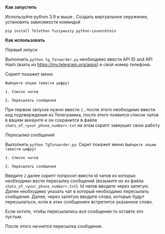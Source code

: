 **Как запустить**

Используйте python 3.9 и выше . Создать виртуальное окружение, установить зависимости командой


`pip install Telethon fuzzywuzzy python-Levenshtein`

**Как использовать**

*Первый запуск*

Выполнить `python tg_forwarder.py` необходимо ввести  API ID and API Hash (взать из https://my.telegram.org/apps) и свой номер телефона. 

Скрипт покажет меню 

`Выберете опции (ввести цифру)`

`1. Список чатов`

`2. Пересылать сообщения`

При первом запуске нужно ввести `1` , после этого необходимо ввести код подтверждения из Телеграмма, после этого появится список чатов в вашем аккаунте и он сохранится в файле `chats_of_<your_phone_number>.txt` на этом скрипт завершит свою работу

*Пересылка сообщений*

Выполнить `python TgTorwarder.py`. Скрит покажет меню
`Выберете опции (ввести цифру)`

`1. Список чатов`

`2. Пересылать сообщения`

Введите `2` далее скрипт попросит ввести id чатов из которых необходимо вести пересылку сообщений (возьмите их из файла `chats_of_<your_phone_number>.txt`). Id чатов вводите через запятую. Далее необходимо указать чат в который необходимо пересылать сообщения. Далее, через запятую вводите слова, которые будут пересылаться, если в этих сообщениях встретится указанное слово.

Если хотите, чтобы пересылались все сообщения то оставте это пустым.

После этого начнется пересылка сообщения. 
